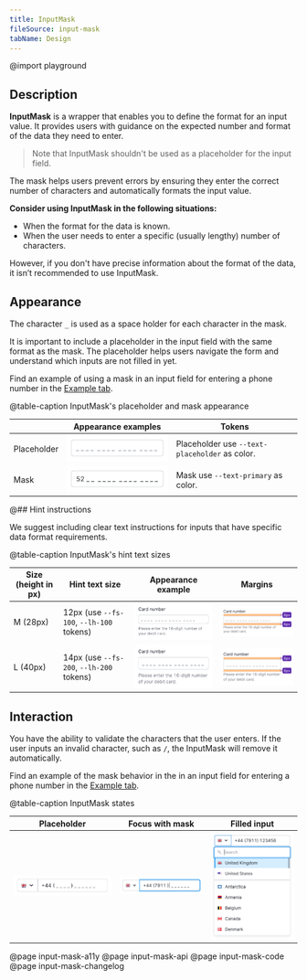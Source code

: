 ```yaml
---
title: InputMask
fileSource: input-mask
tabName: Design
---
```


@import playground

## Description

**InputMask** is a wrapper that enables you to define the format for an input value. It provides users with guidance on the expected number and format of the data they need to enter.

> Note that InputMask shouldn't be used as a placeholder for the input field.

The mask helps users prevent errors by ensuring they enter the correct number of characters and automatically formats the input value.

**Consider using InputMask in the following situations:**

- When the format for the data is known.
- When the user needs to enter a specific (usually lengthy) number of characters.

However, if you don't have precise information about the format of the data, it isn’t recommended to use InputMask.

## Appearance

The character `_` is used as a space holder for each character in the mask.

It is important to include a placeholder in the input field with the same format as the mask. The placeholder helps users navigate the form and understand which inputs are not filled in yet.

Find an example of using a mask in an input field for entering a phone number in the [Example tab](/components/input-phone/input-phone-code).

@table-caption InputMask's placeholder and mask appearance

|             | Appearance examples      | Tokens                                                      |
| ----------- | ------------------------ | ----------------------------------------------------------- |
| Placeholder | ![](static/placeholder-default-2.png) | Placeholder use `--text-placeholder` as color. |
| Mask        | ![](static/mask-default-2.png)        | Mask use `--text-primary` as color.            |

@## Hint instructions

We suggest including clear text instructions for inputs that have specific data format requirements.

@table-caption InputMask's hint text sizes

| Size (height in px) | Hint text size | Appearance example                  | Margins                                   |
| ------------------- | ------------------- | ----------------------------------- | ----------------------------------------- |
| M (28px)            | 12px (use `--fs-100`, `--lh-100` tokens) | ![](static/inputmask-help-text-m.png) | ![](static/inputmask-help-text-margin-m.png) |
| L (40px)            | 14px (use `--fs-200`, `--lh-200` tokens) | ![](static/inputmask-help-text-l.png) | ![](static/inputmask-help-text-margin-l.png) |

## Interaction

You have the ability to validate the characters that the user enters. If the user inputs an invalid character, such as `/`, the InputMask will remove it automatically.

Find an example of the mask behavior in the in an input field for entering a phone number in the [Example tab](/components/input-phone/input-phone-code).

@table-caption InputMask states

| Placeholder        | Focus with mask        | Filled input                                    |
| ------------------ | ---------------------- | ----------------------------------------------- |
| ![](static/placeholder-default-1.png) | ![](static/mask-focus.png) | ![](static/mask-filled.png)|

@page input-mask-a11y
@page input-mask-api
@page input-mask-code
@page input-mask-changelog

